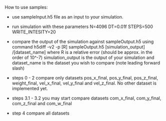 How to use samples:

- use sampleInput.h5 file as an input to your simulation.

- run simulation with these parameters 
	N=4096
	DT=0.01f
	STEPS=500
	WRITE_INTESITY=20 

- compare the output of the simulation against sampleOutput.h5 using command 
	h5diff -v2 -p [R] sampleOutput.h5 [simulation_output] /[dataset_name] 
	where R is a relative error (should be approx. in the order of 10^-7) 
	simulation_output is the output of your simulation and dataset_name is 
	the dataset you wish to compare (note leading forward slash)

- steps 0 - 2
	compare only datasets pos_x_final, pos_y_final, pos_z_final, weight_final,
	vel_x_final, vel_y_final and vel_z_final. No other dataset is implemented 
	yet.

- steps 3.1 - 3.2
	you may start compare datasets com_x_final, com_y_final, com_z_final 
	and com_w_final

- step 4 
	compare all datasets
